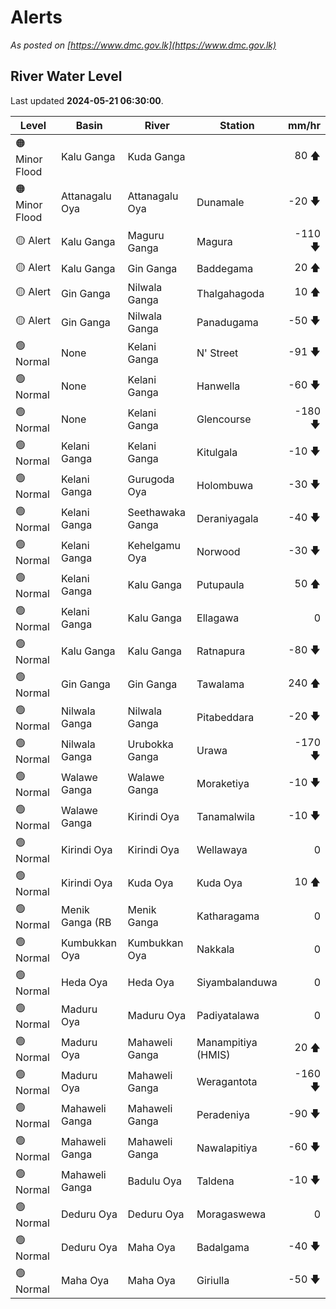 # Alerts

*As posted on [https://www.dmc.gov.lk](https://www.dmc.gov.lk)*

## River Water Level

Last updated **2024-05-21 06:30:00**.

| Level | Basin | River | Station | mm/hr |
|-------|-------|-------|---------| ----: |
| 🟠 Minor Flood | Kalu Ganga | Kuda Ganga |  | 80 🡅 |
| 🟠 Minor Flood | Attanagalu Oya | Attanagalu Oya | Dunamale | -20 🡇 |
| 🟡 Alert | Kalu Ganga | Maguru Ganga | Magura | -110 🡇 |
| 🟡 Alert | Kalu Ganga | Gin Ganga | Baddegama | 20 🡅 |
| 🟡 Alert | Gin Ganga | Nilwala Ganga | Thalgahagoda | 10 🡅 |
| 🟡 Alert | Gin Ganga | Nilwala Ganga | Panadugama | -50 🡇 |
| 🟢 Normal | None | Kelani Ganga | N' Street | -91 🡇 |
| 🟢 Normal | None | Kelani Ganga | Hanwella | -60 🡇 |
| 🟢 Normal | None | Kelani Ganga | Glencourse | -180 🡇 |
| 🟢 Normal | Kelani Ganga | Kelani Ganga | Kitulgala | -10 🡇 |
| 🟢 Normal | Kelani Ganga | Gurugoda Oya | Holombuwa | -30 🡇 |
| 🟢 Normal | Kelani Ganga | Seethawaka Ganga | Deraniyagala | -40 🡇 |
| 🟢 Normal | Kelani Ganga | Kehelgamu Oya | Norwood | -30 🡇 |
| 🟢 Normal | Kelani Ganga | Kalu Ganga | Putupaula | 50 🡅 |
| 🟢 Normal | Kelani Ganga | Kalu Ganga | Ellagawa | 0  |
| 🟢 Normal | Kalu Ganga | Kalu Ganga | Ratnapura | -80 🡇 |
| 🟢 Normal | Gin Ganga | Gin Ganga | Tawalama | 240 🡅 |
| 🟢 Normal | Nilwala Ganga | Nilwala Ganga | Pitabeddara | -20 🡇 |
| 🟢 Normal | Nilwala Ganga | Urubokka Ganga | Urawa | -170 🡇 |
| 🟢 Normal | Walawe Ganga | Walawe Ganga | Moraketiya | -10 🡇 |
| 🟢 Normal | Walawe Ganga | Kirindi Oya | Tanamalwila | -10 🡇 |
| 🟢 Normal | Kirindi Oya | Kirindi Oya | Wellawaya | 0  |
| 🟢 Normal | Kirindi Oya | Kuda Oya | Kuda Oya | 10 🡅 |
| 🟢 Normal | Menik Ganga (RB | Menik Ganga | Katharagama | 0  |
| 🟢 Normal | Kumbukkan Oya | Kumbukkan Oya | Nakkala | 0  |
| 🟢 Normal | Heda Oya | Heda Oya | Siyambalanduwa | 0  |
| 🟢 Normal | Maduru Oya | Maduru Oya | Padiyatalawa | 0  |
| 🟢 Normal | Maduru Oya | Mahaweli Ganga | Manampitiya (HMIS) | 20 🡅 |
| 🟢 Normal | Maduru Oya | Mahaweli Ganga | Weragantota | -160 🡇 |
| 🟢 Normal | Mahaweli Ganga | Mahaweli Ganga | Peradeniya | -90 🡇 |
| 🟢 Normal | Mahaweli Ganga | Mahaweli Ganga | Nawalapitiya | -60 🡇 |
| 🟢 Normal | Mahaweli Ganga | Badulu Oya | Taldena | -10 🡇 |
| 🟢 Normal | Deduru Oya | Deduru Oya | Moragaswewa | 0  |
| 🟢 Normal | Deduru Oya | Maha Oya | Badalgama | -40 🡇 |
| 🟢 Normal | Maha Oya | Maha Oya | Giriulla | -50 🡇 |
